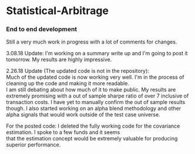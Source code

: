# Statistical-Arbitrage
### End to end development
Still a very much work in progress with a lot of comments for changes.

3.08.18 Update:
I'm working on a summary write up and I'm going to post it tomorrow. My results are highly impressive.

2.26.18 Update (The updated code is not in the repository):  
Much of the updated code is now working very well. I'm in the process of cleaning up the code and making it more readable.  
I am still debating about how much of it to make public. My results are extremely promising with a out of sample sharpe ratio of over 7 inclusive of transaction costs. I have yet to manually confirm the out of sample results though.  I also started working on an alpha blend methodology and other alpha signals that would work outside of the test case universe. 

For the posted code: I deleted the fully working code for the covariance estimation. I spoke to a few funds and it seems  
that the estimation concept would be extremely valuable for producing superior performance. 

